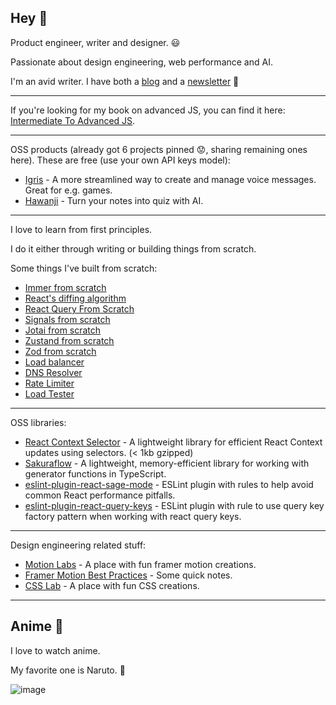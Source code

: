 ## Hey 👋

Product engineer, writer and designer. 😃

Passionate about design engineering, web performance and AI.

I'm an avid writer. I have both a [blog](https://tigerabrodi.blog/) and a [newsletter](https://www.saiyangrowthletter.com/) 🚀

---

If you're looking for my book on advanced JS, you can find it here: [Intermediate To Advanced JS](https://github.com/tigerabrodi/intermediate-to-advanced-js-book).

---

OSS products (already got 6 projects pinned 😟, sharing remaining ones here). These are free (use your own API keys model):

- [Igris](https://github.com/tigerabrodi/igris) - A more streamlined way to create and manage voice messages. Great for e.g. games.
- [Hawanji](https://github.com/tigerabrodi/hawanji) - Turn your notes into quiz with AI.

---

I love to learn from first principles.

I do it either through writing or building things from scratch.

Some things I've built from scratch:

- [Immer from scratch](https://github.com/tigerabrodi/immer-from-scratch)
- [React's diffing algorithm](https://github.com/tigerabrodi/react-virtual-dom-diffing-algorithm)
- [React Query From Scratch](https://github.com/tigerabrodi/react-query-from-scratch)
- [Signals from scratch](https://github.com/tigerabrodi/signals-from-scratch/)
- [Jotai from scratch](https://github.com/tigerabrodi/jotai-from-scratch/)
- [Zustand from scratch](https://github.com/tigerabrodi/zustand-from-scratch)
- [Zod from scratch](https://github.com/tigerabrodi/Zod-from-scratch)
- [Load balancer](https://github.com/tigerabrodi/load-balancer)
- [DNS Resolver](https://github.com/tigerabrodi/dns-resolver)
- [Rate Limiter](https://github.com/tigerabrodi/rate-limiter)
- [Load Tester](https://github.com/tigerabrodi/load-tester)

---

OSS libraries:

- [React Context Selector](https://github.com/tigerabrodi/react-context-selector) - A lightweight library for efficient React Context updates using selectors. (< 1kb gzipped)
- [Sakuraflow](https://github.com/tigerabrodi/sakuraflow) - A lightweight, memory-efficient library for working with generator functions in TypeScript.
- [eslint-plugin-react-sage-mode](https://github.com/tigerabrodi/eslint-plugin-react-sage-mode) - ESLint plugin with rules to help avoid common React performance pitfalls.
- [eslint-plugin-react-query-keys](https://github.com/tigerabrodi/eslint-plugin-react-query-keys) - ESLint plugin with rule to use query key factory pattern when working with react query keys.

---

Design engineering related stuff:

- [Motion Labs](https://github.com/tigerabrodi/motion-labs) - A place with fun framer motion creations.
- [Framer Motion Best Practices](https://github.com/tigerabrodi/framer-motion-best-practices) - Some quick notes.
- [CSS Lab](https://github.com/tigerabrodi/css-lab/) - A place with fun CSS creations.

---

## Anime 🙈

I love to watch anime.

My favorite one is Naruto. 🦊

![image](https://github.com/tigerabrodi/tigerabrodi/assets/49603590/c1281d61-721c-4a3b-8ca8-840e3402bf88)
